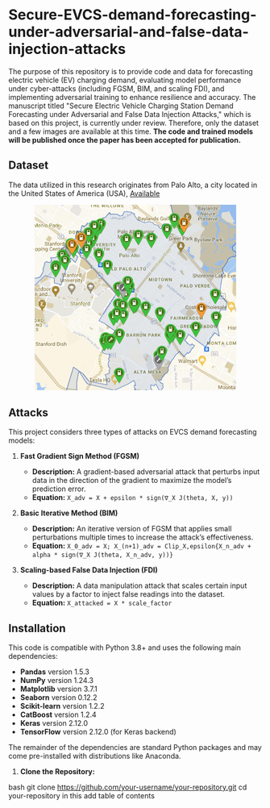 # Secure-EVCS-demand-forecasting-under-adversarial-and-false-data-injection-attacks
The purpose of this repository is to provide code and data for forecasting electric vehicle (EV) charging demand, evaluating model performance under cyber-attacks (including FGSM, BIM, and scaling FDI), and implementing adversarial training to enhance resilience and accuracy. The manuscript titled "Secure Electric Vehicle Charging Station Demand Forecasting under Adversarial and False Data Injection Attacks," which is based on this project, is currently under review. Therefore, only the dataset and a few images are available at this time. **The code and trained models will be published once the paper has been accepted for publication.**


## **Dataset**  
 The data utilized in this research originates from Palo Alto, a city located in the United States of America (USA), [Available](https://github.com/Najmul1801098/Secure-EVCS-demand-forecasting-under-adversarial-and-false-data-injection-attacks/tree/b16f809997060d82e95bb57be0097cb357c1d8b9/Dataset)

  
<p align="center">
  <img src="Images/EVCS_station.png" width="400" alt="EVCS Charging Station">
</p>

## Attacks

This project considers three types of attacks on EVCS demand forecasting models:

1. **Fast Gradient Sign Method (FGSM)**  
   - **Description:** A gradient-based adversarial attack that perturbs input data in the direction of the gradient to maximize the model’s prediction error.  
   - **Equation:** `X_adv = X + epsilon * sign(∇_X J(theta, X, y))`  

2. **Basic Iterative Method (BIM)**  
   - **Description:** An iterative version of FGSM that applies small perturbations multiple times to increase the attack’s effectiveness.  
   - **Equation:** `X_0_adv = X; X_(n+1)_adv = Clip_X,epsilon{X_n_adv + alpha * sign(∇_X J(theta, X_n_adv, y))}`  

3. **Scaling-based False Data Injection (FDI)**  
   - **Description:** A data manipulation attack that scales certain input values by a factor to inject false readings into the dataset.  
   - **Equation:** `X_attacked = X * scale_factor`  





## **Installation**  

This code is compatible with Python 3.8+ and uses the following main dependencies:

- **Pandas** version 1.5.3  
- **NumPy** version 1.24.3  
- **Matplotlib** version 3.7.1  
- **Seaborn** version 0.12.2  
- **Scikit-learn** version 1.2.2  
- **CatBoost** version 1.2.4  
- **Keras** version 2.12.0  
- **TensorFlow** version 2.12.0 (for Keras backend)

The remainder of the dependencies are standard Python packages and may come pre-installed with distributions like Anaconda.



1. **Clone the Repository:**  
   
bash
   git clone https://github.com/your-username/your-repository.git
   cd your-repository in this add table of contents
